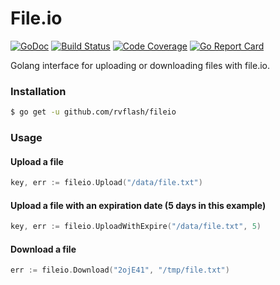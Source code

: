 # File.io

[![GoDoc](https://godoc.org/github.com/rvflash/fileio?status.svg)](https://godoc.org/github.com/rvflash/fileio)
[![Build Status](https://img.shields.io/travis/rvflash/fileio.svg)](https://travis-ci.org/rvflash/fileio)
[![Code Coverage](https://img.shields.io/codecov/c/github/rvflash/fileio.svg)](http://codecov.io/github/rvflash/fileio?branch=master)
[![Go Report Card](https://goreportcard.com/badge/github.com/rvflash/fileio)](https://goreportcard.com/report/github.com/rvflash/fileio)


Golang interface for uploading or downloading files with file.io.


### Installation

```bash
$ go get -u github.com/rvflash/fileio
```

### Usage


#### Upload a file

```go
key, err := fileio.Upload("/data/file.txt")
```

#### Upload a file with an expiration date (5 days in this example)

```go
key, err := fileio.UploadWithExpire("/data/file.txt", 5)
```

#### Download a file

```go
err := fileio.Download("2ojE41", "/tmp/file.txt")
```
